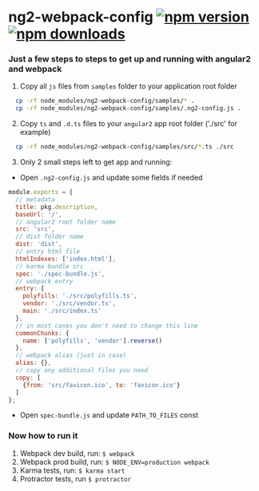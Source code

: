 # ng2-webpack-config [![npm version](https://badge.fury.io/js/ng2-webpack-config.svg)](http://badge.fury.io/js/ng2-webpack-config) [![npm downloads](https://img.shields.io/npm/dm/ng2-webpack-config.svg)](https://npmjs.org/ng2-webpack-config)

### Just a few steps to steps to get up and running with angular2 and webpack

1. Copy all `js` files from `samples` folder to your application root folder

```bash
  cp -rf node_modules/ng2-webpack-config/samples/* .
  cp -rf node_modules/ng2-webpack-config/samples/.ng2-config.js .
```

2. Copy `ts` and `.d.ts` files to your `angular2` app root folder ('./src' for example)

```bash
  cp -rf node_modules/ng2-webpack-config/samples/src/*.ts ./src
```

3. Only 2 small steps left to get app and running:
- Open `.ng2-config.js` and update some fields if needed
```js
module.exports = {
  // metadata
  title: pkg.description,
  baseUrl: '/',
  // angular2 root folder name
  src: 'src',
  // dist folder name
  dist: 'dist',
  // entry html file
  htmlIndexes: ['index.html'],
  // karma bundle src
  spec: './spec-bundle.js',
  // webpack entry
  entry: {
    polyfills: './src/polyfills.ts',
    vendor: './src/vendor.ts',
    main: './src/index.ts'
  },
  // in most cases you don't need to change this line
  commonChunks: {
    name: ['polyfills', 'vendor'].reverse()
  },
  // webpack alias (just in case)
  alias: {},
  // copy any additional files you need
  copy: [
    {from: 'src/favicon.ico', to: 'favicon.ico'}
  ]
};
```
- Open `spec-bundle.js` and update `PATH_TO_FILES` const

### Now how to run it

1. Webpack dev build, run: `$ webpack`
2. Webpack prod build, run: `$ NODE_ENV=production webpack`
3. Karma tests, run: `$ karma start`
4. Protractor tests, run `$ protractor`
